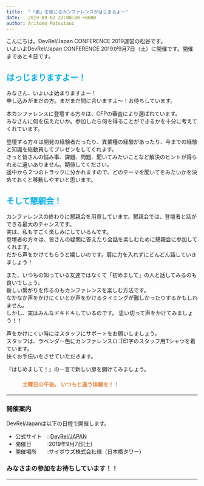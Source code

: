```yaml
---
title:  "「愛」を感じるカンファレンスがはじまるよ〜"
date:   2019-09-02 22:00:00 +0000
author: Aritomo Matsutani
---
```


こんにちは。DevRel/Japan CONFERENCE 2019運営の松谷です。  
いよいよDevRel/Japan CONFERENCE 2019が9月7日（土）に開催です。開催まであと４日です。

<!--more-->
## <span style="color:#00B0F0; ">はっじまりますよー！</span>  
みなさん、いよいよ始まりますよー！  
申し込みがまだの方。まだまだ間に合いますよ〜！お待ちしています。  

本カンファレンスに登壇する方々は、CFPの審査により選ばれています。  
みなさんに何を伝えたいか。参加したら何を得ることができるかを十分に考えてくれています。　　

登壇する方々は開発の経験者だったり、異業種の経験があったり、今までの経験と知識を総動員してプレゼンをしてくれます。  
きっと皆さんの悩み事、課題、問題、聞いてみたいことなど解決のヒントが得られるに違いありません。期待してください。  
途中から２つのトラックに分かれますので、どのテーマを聞いてをみたいかを決めておくと移動しやすいと思います。

## <span style="color:#00B0F0; ">そして懇親会！</span>  
カンファレンスの終わりに懇親会を用意しています。懇親会では、登壇者と話ができる最大のチャンスです。  
実は、私もすごく楽しみにしているんです。  
登壇者の方々は、皆さんの疑問に答えたり会話を楽しむために懇親会に参加してくれます。  
だから声をかけてもらうと嬉しいのです。肩に力を入れずにどんどん話していきましょう！  

また、いつもの知っている友達ではなくて「初めまして」の人と話してみるのも良いでしょう。  
新しい繋がりを作るのもカンファレンスを楽しむ方法です。  
なかなか声をかけにくいとか声をかけるタイミングが難しかったりするかもしれません。  
しかし、実はみんなドキドキしているのです。
思い切って声をかけてみましょう！！    

声をかけにくい時にはスタッフにサポートをお願いしましょう。  
スタッフは、ラベンダー色にカンファレンスロゴ印字のスタッフ用Tシャツを着ています。  
快くお手伝いをさせていただきます。  
  
『はじめまして！』の一言で新しい扉を開けてみましょう。  

#### <span style="color:#F1823E; ">　　　土曜日の午後。  いつもと違う体験を！！</span>  

---

### 開催案内
DevRel/Japanは以下の日程で開催します。  
* 公式サイト　:  [DevRel/JAPAN](https://devrel.tokyo/japan-2019/)
* 開催日　　　:2019年9月7日(土)
* 開催場所　　:サイボウズ株式会社様（日本橋タワー）  

### みなさまの参加をお待ちしています！！

---